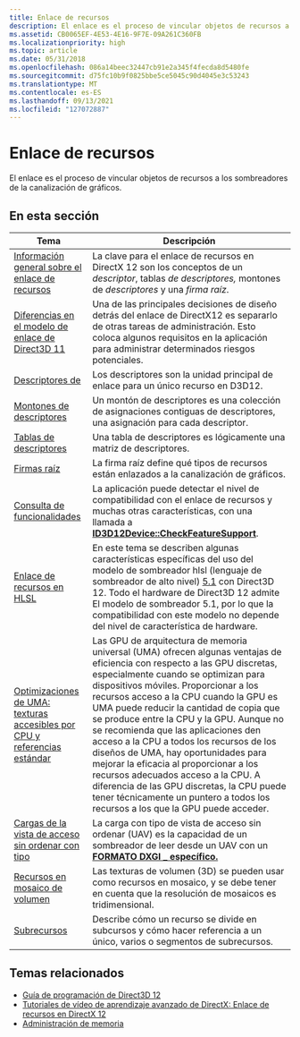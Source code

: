 ```yaml
---
title: Enlace de recursos
description: El enlace es el proceso de vincular objetos de recursos a los sombreadores de la canalización de gráficos.
ms.assetid: CB0065EF-4E53-4E16-9F7E-09A261C360FB
ms.localizationpriority: high
ms.topic: article
ms.date: 05/31/2018
ms.openlocfilehash: 086a14beec32447cb91e2a345f4fecda8d5480fe
ms.sourcegitcommit: d75fc10b9f0825bbe5ce5045c90d4045e3c53243
ms.translationtype: MT
ms.contentlocale: es-ES
ms.lasthandoff: 09/13/2021
ms.locfileid: "127072887"
---
```

# <a name="resource-binding"></a>Enlace de recursos

El enlace es el proceso de vincular objetos de recursos a los sombreadores de la canalización de gráficos.

## <a name="in-this-section"></a>En esta sección

| Tema | Descripción |
|-|-|
| [Información general sobre el enlace de recursos](resource-binding-flow-of-control.md) | La clave para el enlace de recursos en DirectX 12 son los conceptos de un *descriptor*, tablas *de descriptores,* montones de *descriptores* y una *firma raíz*. |
| [Diferencias en el modelo de enlace de Direct3D 11](binding-model.md) | Una de las principales decisiones de diseño detrás del enlace de DirectX12 es separarlo de otras tareas de administración. Esto coloca algunos requisitos en la aplicación para administrar determinados riesgos potenciales. |
| [Descriptores de](descriptors.md) | Los descriptores son la unidad principal de enlace para un único recurso en D3D12. |
| [Montones de descriptores](descriptor-heaps.md) | Un montón de descriptores es una colección de asignaciones contiguas de descriptores, una asignación para cada descriptor. |
| [Tablas de descriptores](descriptor-tables.md) | Una tabla de descriptores es lógicamente una matriz de descriptores. |
| [Firmas raíz](root-signatures.md) | La firma raíz define qué tipos de recursos están enlazados a la canalización de gráficos. |
| [Consulta de funcionalidades](capability-querying.md) | La aplicación puede detectar el nivel de compatibilidad con el enlace de recursos y muchas otras características, con una llamada a [**ID3D12Device::CheckFeatureSupport**](/windows/desktop/api/d3d12/nf-d3d12-id3d12device-checkfeaturesupport). |
| [Enlace de recursos en HLSL](resource-binding-in-hlsl.md) | En este tema se describen algunas características específicas del uso del modelo de sombreador hlsl (lenguaje de sombreador de alto nivel) [5.1](/windows/desktop/direct3dhlsl/shader-model-5-1) con Direct3D 12. Todo el hardware de Direct3D 12 admite El modelo de sombreador 5.1, por lo que la compatibilidad con este modelo no depende del nivel de característica de hardware. |
| [Optimizaciones de UMA: texturas accesibles por CPU y referencias estándar](default-texture-mapping.md) | Las GPU de arquitectura de memoria universal (UMA) ofrecen algunas ventajas de eficiencia con respecto a las GPU discretas, especialmente cuando se optimizan para dispositivos móviles. Proporcionar a los recursos acceso a la CPU cuando la GPU es UMA puede reducir la cantidad de copia que se produce entre la CPU y la GPU. Aunque no se recomienda que las aplicaciones den acceso a la CPU a todos los recursos de los diseños de UMA, hay oportunidades para mejorar la eficacia al proporcionar a los recursos adecuados acceso a la CPU. A diferencia de las GPU discretas, la CPU puede tener técnicamente un puntero a todos los recursos a los que la GPU puede acceder. |
| [Cargas de la vista de acceso sin ordenar con tipo](typed-unordered-access-view-loads.md) | La carga con tipo de vista de acceso sin ordenar (UAV) es la capacidad de un sombreador de leer desde un UAV con un [**FORMATO DXGI \_ específico.**](/windows/desktop/api/dxgiformat/ne-dxgiformat-dxgi_format) |
| [Recursos en mosaico de volumen](volume-tiled-resources.md) | Las texturas de volumen (3D) se pueden usar como recursos en mosaico, y se debe tener en cuenta que la resolución de mosaicos es tridimensional. |
| [Subrecursos](subresources.md) | Describe cómo un recurso se divide en subcursos y cómo hacer referencia a un único, varios o segmentos de subrecursos. |

## <a name="related-topics"></a>Temas relacionados

* [Guía de programación de Direct3D 12](directx-12-programming-guide.md)
* [Tutoriales de vídeo de aprendizaje avanzado de DirectX: Enlace de recursos en DirectX 12](https://www.youtube.com/watch?v=Uwhhdktaofg)
* [Administración de memoria](memory-management.md)